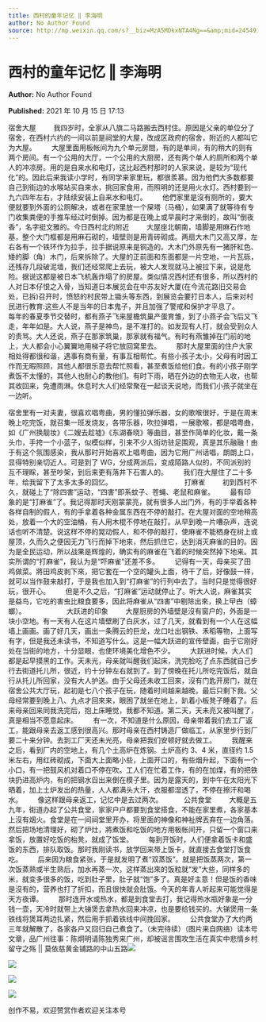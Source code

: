 ```yaml
---
title: 西村的童年记忆 ‖ 李海明
author: No Author Found
source: http://mp.weixin.qq.com/s?__biz=MzA5MDkxNTA4Ng==&amp;mid=2454911606&amp;idx=1&amp;sn=b4f3dbaa53c9dd9c132fd0d5c9c40f6d&amp;chksm=87a23217b0d5bb0101e99de963861029e407c771f98e2224df2e8c98c1195487bb11d5f76ef1#rd
---
```


# 西村的童年记忆 ‖ 李海明

**Author:** No Author Found

**Published:** 2021 年 10 月 15 日 17:13

宿舍大屋         我四岁时，全家从八旗二马路搬去西村住。原因是父亲的单位分了宿舍，在西村六约的一间以前是祠堂的大屋，改成区政府的宿舍，附近的人都叫它为大屋。        大屋里面用板帐间为九个单元房間，有的是单间，有的稍大的则有两个房间。有一个公用的大厅，一个公用的大厨房，还有两个单人的厕所和两个单人的冲凉房。用的是自来水和电灯，这比起西村那时的人家来说，是较为“现代化”的。因此后来我读小学时，有同学来家里玩，都很羨慕。因为他們大多数都要自己到街边的水喉站买自来水，挑回家食用，而照明的还是用火水灯。西村要到一九六四年左右，才陆续安装上自来水和电灯。        他們家里是沒有厕所的，要大便就要到外面的公厕解决，或者在家里放一个屎塔（马桶），如果满了就等待有专门收集粪便的手推车经过时倒掉。因为都是在晚上或早晨时才来倒的，故叫“倒夜香”，名字挺文雅的。今日西村北约附近         大屋座北朝南，墙脚是用麻石作地基，整个大门框都是用麻石砌的，墙壁则是用青砖砌成。两扇大木门又高又厚，左右各有一个铁环作为拉手，拉手据说原来是铜造的。大木门外原先有一猪肝紅色、矮的脚（角）木门，后来拆除了。大屋的正前面和东面都是一片空地，一片瓦砾，还残存几段破泥墙，我们还经常爬上去玩，被大人发现就马上被拉下来，说是危险。据说这都是被日本飞机轰炸塌了的房屋。类似情况西村还有很多，所以西村的人对日本仔恨之入骨，当知道日本展览会在中苏友好大厦(在今流花路旧交易会处，已拆)召开时，愤怒的村民带上锄头等东西，到展览会要打日本人，后来对村民进行教育:这些人不是当年的日本鬼子，并且加强了警戒和保护才平息了。        每年的春夏季节交替时，都有燕子飞来屋檐筑巢产蛋育雏，到了小燕子会飞后又飞走，年年如是。大人说，燕子是神鸟，是不准打的。如发现有人打，就会受到众人的责骂。大人还说，燕子在那家筑巢，那家就有福气。有时有燕雏掉在门前的地上，大人都会小心翼翼地用梯子将它放回窝里去。        那时大屋里面的住户大家相处得都很和谐，遇事有商有量，有事互相帮忙。有些小孩子太小，父母有时因工作而无暇照顾，其他人都很乐意去帮忙照看，甚至煮饭给他们食。有的小孩子刚学煮饭不太懂的，其他人也耐心的教他们。有时下雨，晒在外边的衣物无人收，也帮其收回来，免遭雨淋。休息时大人们经常聚在一起谈天说地，而我们小孩子就坐在一边听。

宿舍里有一对夫妻，很喜欢唱粤曲，男的懂拉弹乐器，女的歌喉很好，于是在周末晚上吃完饭，就召集一班发烧友，各带乐器，吹拉弹唱，一展歌喉，都是唱粤曲，如《广州换靓妆》《二嫂去趁墟》《东湖春晓》等曲目，甚至作简单的化妆，戴一条头巾，手挎一个小蓝子，似模似样，引来不少人街坊驻足围观，真是其乐融融！由于有这个氛围感染，我从那时开始喜欢上唱粤曲，因为它用广州话唱，朗朗上口，显得特别亲切近人。可是到了 WG，分成两派后，变成陌路人似的，不同派别的互不理睬，甚至吵架，到后来更有落井下石害人的。        我们在大屋住了二十多年，给我留下了太多太多的回忆。                                     打麻雀         初到西村不久，就碰上了“除四害”运动，“四害”即系蚊子、苍蝇、老鼠和麻雀。        最有印象的是“打麻雀”了。我记得那时天刚蒙蒙亮，就有很多人出门外，有的手举着各种各样自制的假人，有的手拿着各种金属东西在不停的敲打。在大屋对面的空地稍高处，放着一个大的空油桶，有人用木棍不停地在敲打。从早到晚一片嘈杂声，连说话也听不清楚。说这样不停的晃动假人，和不停的敲打，使麻雀不能栖身在树上或屋顶，久而久之便因无力飞行而掉下地來，然后抓住它，达到消灭麻雀的目的。因为是全民运动，所以战果是辉煌的，确实有的麻雀在飞着的时候突然掉下地来。其实所谓的“打麻雀”，我认为是“吓麻雀”还差不多。        记得有一天，母亲买了田鸡做菜。將田鸡皮剥下來，把它套在一个空的罐头上面，待干了后，好像鼓一样，就可以当作鼓来敲打，于是我也加入到“打麻雀”的行列中去了。当时只是觉得很好玩，很开心。        但是不久之后，“打麻雀”运动就停止了。听大人说，麻雀其实是益鸟，它吃的害虫比粮食要多，因此将麻雀从“四害”中剔除出來，换上曱甴（蟑螂）。                     大跃进的印象         大屋厨房的外墙壁是沒有窗户的，外面是一块小空地。有一天有人在这片墙壁刷了白灰水，过了几天，就看到有一个人在这幅墙上画画。画了好几天，画出一条腾云的巨龙，龙口吐出钢铁、禾稻等物，上面写有字，但是我还未读书，不知道写什么。这是一幅大跃进的宣传壁画，由于它刚好处在当街的地方，十分显眼，也使环境美化增色不少。        大跃进时候，大人们都是起早摸黑的工作。天未光，母亲就叫醒我们起床，洗完脸吃了点东西就自己步行去街道托儿所，很近，约十分钟左右就到了。到了傍晚在托儿所吃完饭后，就自行从托儿所回家，没有大人护送。由于父母还未收工回來，沒有门匙开房门，就在宿舍公共大厅玩，起初是七八个孩子在玩，随着时间越来越晚，最后只剩下我。父母经常要到晚上八、九点才回來来，眼困了就坐在地上，趴着小板凳子睡着了。后来母亲回来同我洗完后，抱上床睡觉，我都不知道。第二天，天未亮又被叫醒了，真是相当不愿意起床。        有一次，不知道是什么原因，母亲带着我们去工厂返工，能跟母亲去返工感到很高兴。那时母亲在西村铸造厂做临工，从家里步行到厂要二十来分钟。去到工厂天还未光亮，母亲把我们安顿好就去做工。        我醒来之后，看到厂内的空地上，有几个土高炉在炼钢。土炉高约 3、4 米，直径约 1.5 米左右，用红砖砌成，下面大上面略小些，上面开口的，有些烟升起，下面有一个小口，有一把鼓风机对着口不停在吹。工人们在忙着工作，有的在加煤，有的把铁块扔进高炉内，有的把钢水舀出来倒在模子里。因为是露天的，到中午在太阳光下晒着，加上土炉发出的热量，人人都满头大汗，衣服都湿透了，不停在擦汗和喝水。        像这样跟母亲返工，记忆中是去过两次。           公共食堂         大概是五九年，街道办起了公共食堂，家家户户都要到食堂搭食，不能在家里煮，各家基本上沒有烟火。食堂是在一间祠堂里开办，将里面的神像和神祉牌丟弃在一边角落。然后把场地清理好，砌了炉灶，將煮饭和吃饭的地方用板帐间开，只留一个窗口来拿饭，放置好吃饭的枱凳，就成了饭堂。        每到开饭时，人们便拿着饭卡和盛饭的东西，排队取饭。那时我刚读书，放学回来带上饭卡，就直接去食堂打饭食吃。        后来因为粮食紧张，于是就发明了煮“双蒸饭”。就是把饭蒸两次，第一次饭蒸熟或半生熟后，加水再蒸一次，这样蒸出來的饭粒就“发”大些，同样多的米，就变多很多的饭，吃到肚子里，肚子就“饱”多了。真是好主意！但是饭的香味是沒有的，营养也打了折扣，而且很快就会肚饿。今天的年青人听起来可能觉得是天方夜谭。        那时连开水或热水，都是到食堂去打，我记得热水瓶好象是一分钱一壶，天冷时就带上大锑煲去拿热水回来冲凉，也是要给钱买的。大锑煲用一条铁线将煲耳两边扎紧，然后用手抓着铁线中间挽回家。        公共食堂办了大约两三年就解散了，各家各户又回归自己煮食了。（未完待续）（图片来自网络）读本号文章，品广州往事：陈炯明请陈独秀来广州，却被谣言围攻生活在真实中悲情乡村 留守之殇 || 莫依慈黄金铺路的中山五路![](https://mmbiz.qpic.cn/mmbiz_jpg/PJWG74pLsMZlp8TaFpvJAoBVotMxQXZsJm0ia6JVqEv9iaKXOYc0gQEzDgm41wROjvSJ4E8ibSUpoQhh1WVBWY7hQ/640)

![](https://mmbiz.qpic.cn/mmbiz_jpg/PJWG74pLsMZlp8TaFpvJAoBVotMxQXZsdBdMRu4nKIZKQ4Ihn6noXr0VQicmWsxic1v5ZKW4BzSTkWibSyOfyxVVA/640)

![](https://mmbiz.qpic.cn/mmbiz_jpg/PJWG74pLsMZlp8TaFpvJAoBVotMxQXZs9xPkX4fiaFrAQZfOR9OlEzDsBkiapOncg9VPhuicPwbzhsB5NBFfUB5qg/640)

![](https://mmbiz.qpic.cn/mmbiz_jpg/PJWG74pLsMZlp8TaFpvJAoBVotMxQXZswiaj2l7IvJN1BGfnIuBM40h5KlQH0nDAGePArH7tP3dxV1YuCkIibiayg/640)

创作不易，欢迎赞赏作者欢迎关注本号
